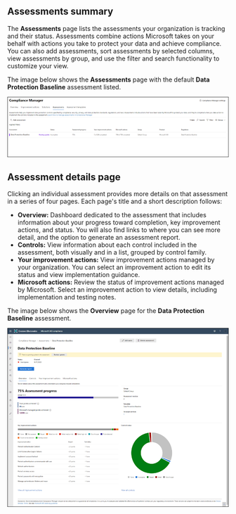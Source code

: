 ## Assessments summary

The **Assessments** page lists the assessments your organization is tracking and their status. Assessments combine actions Microsoft takes on your behalf with actions you take to protect your data and achieve compliance. You can also add assessments, sort assessments by selected columns, view assessments by group, and use the filter and search functionality to customize your view.

The image below shows the **Assessments** page with the default **Data Protection Baseline** assessment listed.

  ![Compliance Manager--Assessments summary page](../media/assessments.png)

## Assessment details page

Clicking an individual assessment provides more details on that assessment in a series of four pages. Each page's title and a short description follows:

- **Overview:** Dashboard dedicated to the assessment that includes information about your progress toward completion, key improvement actions, and status. You will also find links to where you can see more detail, and the option to generate an assessment report.
- **Controls:** View information about each control included in the assessment, both visually and in a list, grouped by control family.
- **Your improvement actions:** View improvement actions managed by your organization. You can select an improvement action to edit its status and view implementation guidance.
- **Microsoft actions:** Review the status of improvement actions managed by Microsoft. Select an improvement action to view details, including implementation and testing notes.

The image below shows the **Overview** page for the **Data Protection Baseline** assessment.

  ![Data Protection Baseline page](../media/data-protection-baseline.png)

